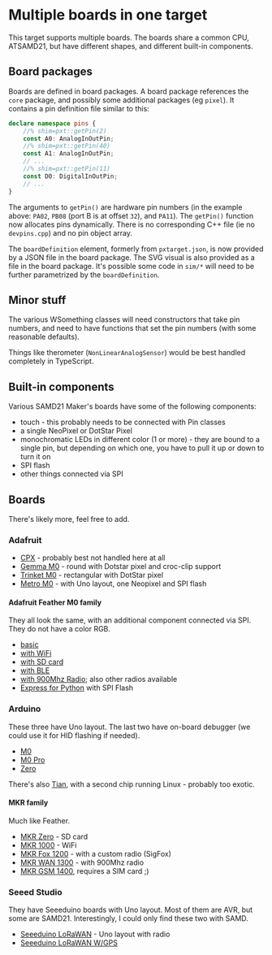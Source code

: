# Multiple boards in one target

This target supports multiple boards. The boards share a common CPU, ATSAMD21, but have
different shapes, and different built-in components.

## Board packages

Boards are defined in board packages. A board package references the `core` package,
and possibly some additional packages (eg `pixel`). It contains a pin definition
file similar to this:

```typescript
declare namespace pins {
    //% shim=pxt::getPin(2)
    const A0: AnalogInOutPin;
    //% shim=pxt::getPin(40)
    const A1: AnalogInOutPin;
    // ...
    //% shim=pxt::getPin(11)
    const D0: DigitalInOutPin;
    // ...
}
```

The arguments to `getPin()` are hardware pin numbers (in the example above: `PA02`, `PB08` 
(port B is at offset `32`), and `PA11`). The `getPin()` function now allocates pins dynamically.
There is no corresponding C++ file (ie no `devpins.cpp`) and no pin object array.

The `boardDefinition` element, formerly from `pxtarget.json`, is now provided by a JSON
file in the board package. The SVG visual is also provided as a file in the board package.
It's possible some code in `sim/*` will need to be further parametrized by the `boardDefinition`.

## Minor stuff

The various WSomething classes will need constructors that take pin numbers, and need to have 
functions that set the pin numbers (with some reasonable defaults).

Things like therometer (`NonLinearAnalogSensor`) would be best handled completely in TypeScript.

## Built-in components

Various SAMD21 Maker's boards have some of the following components:

* touch - this probably needs to be connected with Pin classes
* a single NeoPixel or DotStar Pixel
* monochromatic LEDs in different color (1 or more) - they are bound to
  a single pin, but depending on which one, you have to pull it up or down
  to turn it on
* SPI flash
* other things connected via SPI

## Boards

There's likely more, feel free to add.

### Adafruit 

* [CPX](https://www.adafruit.com/product/3333) - probably best not handled here at all
* [Gemma M0](https://www.adafruit.com/product/3501) - round with Dotstar pixel and croc-clip support
* [Trinket M0](https://www.adafruit.com/product/3500) - rectangular with DotStar pixel
* [Metro M0](https://www.adafruit.com/product/3505) - with Uno layout, one Neopixel and SPI flash

#### Adafruit Feather M0 family

They all look the same, with an additional component
connected via SPI.
They do not have a color RGB.

* [basic](https://www.adafruit.com/product/2772)
* [with WiFi](https://www.adafruit.com/product/3010)
* [with SD card](https://www.adafruit.com/product/2796)
* [with BLE](https://www.adafruit.com/product/2995)
* [with 900Mhz Radio](https://www.adafruit.com/product/3178); also other radios available
* [Express for Python](https://www.adafruit.com/product/3403) with SPI Flash

### Arduino

These three have Uno layout. The last two have on-board debugger (we could use it
for HID flashing if needed).

* [M0](https://store.arduino.cc/arduino-m0)
* [M0 Pro](https://store.arduino.cc/arduino-m0-pro)
* [Zero](https://store.arduino.cc/genuino-zero)

There's also [Tian](https://store.arduino.cc/arduino-tian), with a second chip
running Linux - probably too exotic.

#### MKR family

Much like Feather.

* [MKR Zero](https://store.arduino.cc/arduino-mkrzero) - SD card
* [MKR 1000](https://store.arduino.cc/arduino-mkr1000) - WiFi
* [MKR Fox 1200](https://store.arduino.cc/arduino-mkrfox1200) - with a custom radio (SigFox)
* [MKR WAN 1300](https://store.arduino.cc/mkr-wan-1300) - with 900Mhz radio
* [MKR GSM 1400](https://store.arduino.cc/mkr-gsm-1400), requires a SIM card ;)

### Seeed Studio

They have Seeeduino boards with Uno layout. Most of them are AVR, but some are SAMD21.
Interestingly, I could only find these two with SAMD.

* [Seeeduino LoRaWAN](https://www.seeedstudio.com/Seeeduino-LoRaWAN-p-2780.html) - Uno layout with radio
* [Seeeduino LoRaWAN W/GPS](https://www.seeedstudio.com/Seeeduino-LoRaWAN-W%2FGPS-p-2781.html)
